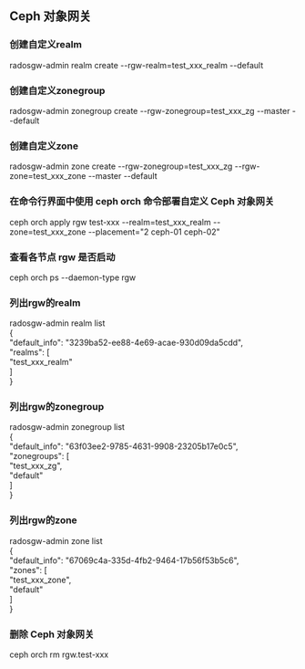 ## Ceph 对象网关

### 创建自定义realm
radosgw-admin realm create --rgw-realm=test_xxx_realm --default<br>
### 创建自定义zonegroup
radosgw-admin zonegroup create --rgw-zonegroup=test_xxx_zg --master --default<br>
### 创建自定义zone
radosgw-admin zone create --rgw-zonegroup=test_xxx_zg --rgw-zone=test_xxx_zone --master --default<br>
### 在命令行界面中使用 ceph orch 命令部署自定义 Ceph 对象网关
ceph orch apply rgw test-xxx --realm=test_xxx_realm --zone=test_xxx_zone --placement="2 ceph-01 ceph-02"<br>

### 查看各节点 rgw 是否启动
ceph orch ps --daemon-type rgw

### 列出rgw的realm<br>
radosgw-admin realm list<br>
{<br>
    "default_info": "3239ba52-ee88-4e69-acae-930d09da5cdd",<br>
    "realms": [<br>
        "test_xxx_realm"<br>
    ]<br>
}<br>

### 列出rgw的zonegroup<br>
radosgw-admin zonegroup list<br> 
{<br>
    "default_info": "63f03ee2-9785-4631-9908-23205b17e0c5",<br>
    "zonegroups": [<br>
        "test_xxx_zg",<br>
        "default"<br>
    ]<br>
}<br>

### 列出rgw的zone<br>
radosgw-admin zone list<br> 
{<br>
    "default_info": "67069c4a-335d-4fb2-9464-17b56f53b5c6",<br>
    "zones": [<br>
        "test_xxx_zone",<br>
        "default"<br>
    ]<br>
}<br>

### 删除 Ceph 对象网关
ceph orch rm rgw.test-xxx<br>
